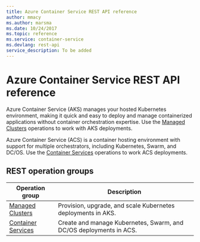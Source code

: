 ```yaml
---
title: Azure Container Service REST API reference
author: mmacy
ms.author: marsma
ms.date: 10/24/2017
ms.topic: reference
ms.service: container-service
ms.devlang: rest-api
service_description: To be added
---
```


# Azure Container Service REST API reference

Azure Container Service (AKS) manages your hosted Kubernetes environment, making it quick and easy to deploy and manage containerized applications without container orchestration expertise. Use the [Managed Clusters](~/docs-ref-autogen/container-service/managedclusters.json) operations to work with AKS deployments.

Azure Container Service (ACS) is a container hosting environment with support for multiple orchestrators, including Kubernetes, Swarm, and DC/OS. Use the [Container Services](~/docs-ref-autogen/container-service/containerservices.json) operations to work ACS deployments.

## REST operation groups

| Operation group | Description |
|-----------------|-------------|
| [Managed Clusters](~/docs-ref-autogen/container-service/managedclusters.json) | Provision, upgrade, and scale Kubernetes deployments in AKS. |
| [Container Services](~/docs-ref-autogen/container-service/containerservices.json) | Create and manage Kubernetes, Swarm, and DC/OS deployments in ACS. |